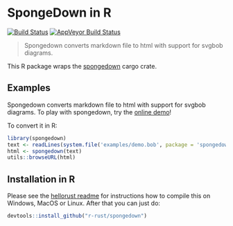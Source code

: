 # SpongeDown in R

[![Build Status](https://travis-ci.org/r-rust/spongedown.svg)](https://travis-ci.org/r-rust/spongedown)
[![AppVeyor Build Status](https://ci.appveyor.com/api/projects/status/github/r-rust/spongedown)](https://ci.appveyor.com/project/jeroen/spongedown)

> Spongedown converts markdown file to html with support for svgbob diagrams.
  
This R package wraps the [spongedown](https://crates.io/crates/spongedown) cargo crate.
  
## Examples

Spongedown converts markdown file to html with support for svgbob diagrams. To play with spongedown, try the [online demo](http://ivanceras.github.io/svgbob-editor/)!

To convert it in R:

```r
library(spongedown)
text <- readLines(system.file('examples/demo.bob', package = 'spongedown'))
html <- spongedown(text)
utils::browseURL(html)
```

## Installation in R

Please see the [hellorust readme](https://github.com/r-rust/hellorust#installation) for instructions how to compile this on Windows, MacOS or Linux. After that you can just do:

```r
devtools::install_github("r-rust/spongedown")
```
